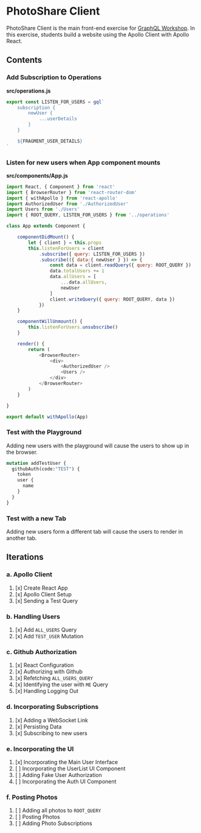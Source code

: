 PhotoShare Client
===============
PhotoShare Client is the main front-end  exercise for [GraphQL Workshop](https://www.graphqlworkshop.com). In this exercise, students build a website using the Apollo Client with Apollo React.

Contents
---------------

### Add Subscription to Operations

__src/operations.js__
```javascript
export const LISTEN_FOR_USERS = gql`
    subscription {
        newUser {
            ...userDetails
        }
    }

    ${FRAGMENT_USER_DETAILS}
`
```

### Listen for new users when App component mounts

__src/components/App.js__
```javascript
import React, { Component } from 'react'
import { BrowserRouter } from 'react-router-dom'
import { withApollo } from 'react-apollo'
import AuthorizedUser from './AuthorizedUser'
import Users from './Users'
import { ROOT_QUERY, LISTEN_FOR_USERS } from '../operations'

class App extends Component {

    componentDidMount() {
        let { client } = this.props
        this.listenForUsers = client
            .subscribe({ query: LISTEN_FOR_USERS })
            .subscribe(({ data:{ newUser } }) => {
                const data = client.readQuery({ query: ROOT_QUERY })
                data.totalUsers += 1
                data.allUsers = [
                    ...data.allUsers,
                    newUser
                ]
                client.writeQuery({ query: ROOT_QUERY, data })
            }) 
    }

    componentWillUnmount() {
        this.listenForUsers.unsubscribe()
    }

    render() {
        return (
            <BrowserRouter>
                <div>
                    <AuthorizedUser />
                    <Users />
                </div>
            </BrowserRouter>
        )
    }

}

export default withApollo(App)
```

### Test with the Playground
Adding new users with the playground will cause the users to show up in the browser.

```graphql
mutation addTestUser {
  githubAuth(code:"TEST") {
    token 
    user {
      name
    }
  }
}
```

### Test with a new Tab
Adding new users form a different tab will cause the users to render in another tab.


Iterations
---------------

### a. Apollo Client

1. [x] Create React App
2. [x] Apollo Client Setup
3. [x] Sending a Test Query

### b. Handling Users

1. [x] Add `ALL_USERS` Query
2. [x] Add `TEST_USER` Mutation

### c. Github Authorization

1. [x] React Configuration
2. [x] Authorizing with Github
3. [x] Refetching `ALL_USERS_QUERY`
4. [x] Identifying the user with `ME` Query
5. [x] Handling Logging Out

### d. Incorporating Subscriptions

1. [x] Adding a WebSocket Link
2. [x] Persisting Data
3. [x] Subscribing to new users

### e. Incorporating the UI

1. [x] Incorporating the Main User Interface
2. [ ] Incorporating the UserList UI Component
3. [ ] Adding Fake User Authorization
4. [ ] Incorporating the Auth UI Component

### f. Posting Photos

1. [ ] Adding all photos to `ROOT_QUERY`
2. [ ] Posting Photos
3. [ ] Adding Photo Subscriptions
